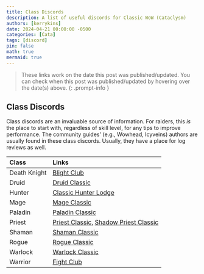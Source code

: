 ```yaml
---
title: Class Discords
description: A list of useful discords for Classic WoW (Cataclysm)
authors: [kerrykins]
date: 2024-04-21 00:00:00 -0500
categories: [Cata]
tags: [discord]
pin: false
math: true
mermaid: true
---
```


> These links work on the date this post was published/updated. You can check when this post was published/updated by hovering over the date(s) above.
{: .prompt-info }

## Class Discords
Class discords are an invaluable source of information. For raiders, this *is* the place to start with, regardless of skill level, for any tips to improve performance. The community guides' (e.g., Wowhead, Icyveins) authors are usually found in these class discords. Usually, they have a place for log reviews as well. 

| Class               | Links       |
| :--------------------------- | :--------------- |
|Death Knight          |[Blight Club](https://discord.com/invite/worms)     |
|Druid          | [Druid Classic](https://discord.com/invite/SMwmrBV)   |
|Hunter          |[Classic Hunter Lodge](https://discord.com/invite/classichunter)     |
|Mage          | [Mage Classic](https://discord.gg/QJgEDUW4qb)    |
|Paladin          |[Paladin Classic](https://discord.com/invite/Bqherze)     |
|Priest          |[Priest Classic](https://discord.com/invite/MXPeww3), [Shadow Priest Classic](https://discord.gg/classicshadow)      |
|Shaman          |[Shaman Classic](https://discord.com/invite/VvBwBu2)     |
|Rogue        |[Rogue Classic](https://discord.com/invite/mkfKCBB)     |
|Warlock          |[Warlock Classic](https://discord.com/invite/D6TrRkq)      |
|Warrior       |[Fight Club](https://discord.gg/RbCZJtw)    |






